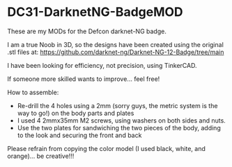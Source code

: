 # DC31-DarknetNG-BadgeMOD

These are my MODs for the Defcon darknet-NG badge.

I am a true Noob in 3D, so the designs have been created using the original .stl files at:
https://github.com/darknet-ng/Darknet-NG-12-Badge/tree/main

I have been looking for efficiency, not precision, using TinkerCAD.

If someone more skilled wants to improve... feel free!

How to assemble:
- Re-drill the 4 holes using a 2mm (sorry guys, the metric system is the way to go!) on the body parts and plates
- I used 4 2mmx35mm M2 screws, using washers on both sides and nuts.
- Use the two plates for sandwiching the two pieces of the body, adding to the look and securing the front and back

Please refrain from copying the color model (I used black, white, and orange)... be creative!!!

